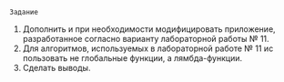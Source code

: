     Задание 
1. Дополнить и при необходимости модифицировать приложение, 
разработанное согласно варианту лабораторной работы № 11.  
2. Для алгоритмов, используемых в лабораторной работе № 11 ис
пользовать не глобальные функции, а лямбда-функции. 
3. Сделать выводы. 
